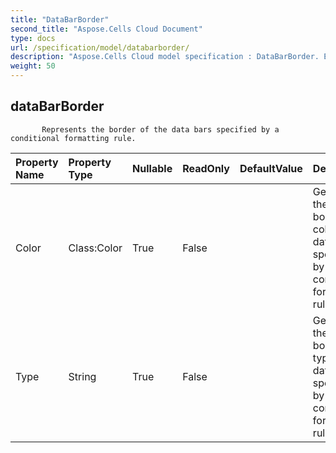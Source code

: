 ```yaml
---
title: "DataBarBorder"
second_title: "Aspose.Cells Cloud Document"
type: docs
url: /specification/model/databarborder/
description: "Aspose.Cells Cloud model specification : DataBarBorder. Effortlessly handle Excel and other spreadsheet documents with features like opening, generating, editing, splitting, merging, comparing, and converting."
weight: 50
---
```


## **dataBarBorder**

           Represents the border of the data bars specified by a conditional formatting rule.            

| Property Name | Property Type | Nullable |  ReadOnly | DefaultValue | Description | 
| :- | :- | :- |:- |  :- | :- |
| Color | Class:Color | True |  False |  | Gets or sets the border's color of data bars specified by a conditional formatting rule.  |  
| Type | String | True |  False |  | Gets or sets the border's type of data bars specified by a conditional formatting rule.  |  

